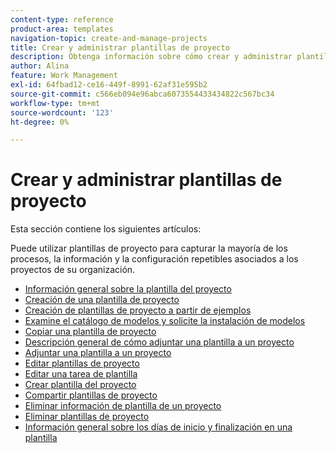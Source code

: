 ```yaml
---
content-type: reference
product-area: templates
navigation-topic: create-and-manage-projects
title: Crear y administrar plantillas de proyecto
description: Obtenga información sobre cómo crear y administrar plantillas de proyecto en los siguientes artículos.
author: Alina
feature: Work Management
exl-id: 64fbad12-ce16-449f-8991-62af31e595b2
source-git-commit: c566eb094e96abca6073554433434822c567bc34
workflow-type: tm+mt
source-wordcount: '123'
ht-degree: 0%

---
```


# Crear y administrar plantillas de proyecto

Esta sección contiene los siguientes artículos:

Puede utilizar plantillas de proyecto para capturar la mayoría de los procesos, la información y la configuración repetibles asociados a los proyectos de su organización.

* [Información general sobre la plantilla del proyecto](../../../manage-work/projects/create-and-manage-templates/project-template-overview.md)
* [Creación de una plantilla de proyecto](../../../manage-work/projects/create-and-manage-templates/create-template.md)
* [Creación de plantillas de proyecto a partir de ejemplos](../../../manage-work/projects/create-and-manage-templates/create-templates-from-examples.md)
* [Examine el catálogo de modelos y solicite la instalación de modelos](../../../administration-and-setup/blueprints/browse-catalog.md)
* [Copiar una plantilla de proyecto](../../../manage-work/projects/create-and-manage-templates/copy-template.md)
* [Descripción general de cómo adjuntar una plantilla a un proyecto](../../../manage-work/projects/create-and-manage-templates/attach-template-to-project-overview.md)
* [Adjuntar una plantilla a un proyecto](../../../manage-work/projects/create-and-manage-templates/attach-template-to-project.md)
* [Editar plantillas de proyecto](../../../manage-work/projects/create-and-manage-templates/edit-templates.md)
* [Editar una tarea de plantilla](../../../manage-work/projects/create-and-manage-templates/edit-template-task.md)
* [Crear plantilla del proyecto](../../../manage-work/projects/create-and-manage-templates/create-template-from-project.md)
* [Compartir plantillas de proyecto](../../../manage-work/projects/create-and-manage-templates/share-project-template.md)
* [Eliminar información de plantilla de un proyecto](../../../manage-work/projects/create-and-manage-templates/remove-template-from-project.md)
* [Eliminar plantillas de proyecto](../../../manage-work/projects/create-and-manage-templates/delete-templates.md)
* [Información general sobre los días de inicio y finalización en una plantilla](../../../manage-work/projects/create-and-manage-templates/overview-of-start-completion-day-on-template.md)
